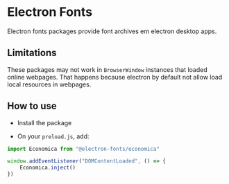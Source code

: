# Electron Fonts

Electron fonts packages provide font archives em electron desktop apps.

## Limitations

These packages may not work in `BrowserWindow` instances that loaded online webpages. That happens because electron by default not allow load local resources in webpages.

## How to use

* Install the package

* On your `preload.js`, add:

```ts
import Economica from "@electron-fonts/economica"

window.addEventListener("DOMContentLoaded", () => {
    Economica.inject()
})
```